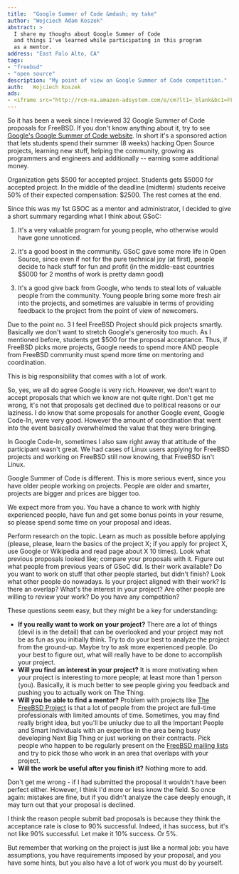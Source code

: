 ```yaml
---
title:	"Google Summer of Code &mdash; my take"
author: "Wojciech Adam Koszek"
abstract: >
  I share my thoughs about Google Summer of Code
  and things I've learned while participating in this program
  as a mentor.
address: "East Palo Alto, CA"
tags:
- "freebsd"
- "open source"
description: "My point of view on Google Summer of Code competition."
auth:	Wojciech Koszek
ads:
- <iframe src="http://rcm-na.amazon-adsystem.com/e/cm?lt1=_blank&bc1=FFFFFF&IS2=1&npa=1&bg1=FFFFFF&fc1=000000&lc1=FF0000&t=wkoszek-20&o=1&p=8&l=as4&m=amazon&f=ifr&ref=ss_til&asins=031609997X" style="width:120px;height:240px;" scrolling="no" marginwidth="0" marginheight="0" frameborder="0"></iframe>
---
```


So it has been a week since I reviewed 32 Google Summer of Code proposals for
FreeBSD.  If you don't know anything about it, try to see
[Google's Google Summer of Code website](http://www.google-melange.com).
In short it's a sponsored action that lets
students spend their summer (8 weeks) hacking Open Source projects, learning
new stuff, helping the community, growing as programmers and engineers and
additionally -- earning some additional money.

Organization gets $500 for accepted project. Students gets $5000 for accepted
project. In the middle of the deadline (midterm) students receive 50% of
their expected compensation: $2500. The rest comes at the end.

Since this was my 1st GSOC as a mentor and administrator, I decided to give
a short summary regarding what I think about GSoC:

 1. It's a very valuable program for young people, who otherwise would have
 gone unnoticed.

 2. It's a good boost in the community. GSoC gave some more life in Open
 Source, since even if not for the pure technical joy (at first), people
 decide to hack stuff for fun and profit (in the middle-east countries $5000
 for 2 months of work is pretty damn good)

 3. It's a good give back from Google, who tends to steal lots of valuable
 people from the community. Young people bring some more fresh air into the
 projects, and sometimes are valuable in terms of providing feedback to the
 project from the point of view of newcomers.

Due to the point no. 3 I feel FreeBSD Project should pick projects smartly.
Basically we don't want to stretch Google's generosity too much. As I
mentioned before, students get $500 for the proposal acceptance. Thus, if
FreeBSD picks more projects, Google needs to spend more AND people from
FreeBSD community must spend more time on mentoring and coordination.

This is big responsibility that comes with a lot of work.

So, yes, we all do agree Google is very rich. However, we don't want to accept
proposals that which we know are not quite right. Don't get me wrong, it's not
that proposals get declined due to political reasons or our laziness. I do know
that some proposals for another Google event, Google Code-In, were very
good. However the amount of coordination that went into the event basically
overwhelmed the value that they were bringing.

In Google Code-In, sometimes I also saw right away that attitude of the
participant wasn't great. We had cases of Linux users applying for FreeBSD
projects and working on FreeBSD still now knowing, that FreeBSD isn't Linux.

Google Summer of Code is different. This is more serious event, since you
have older people working on projects. People are older and smarter,
projects are bigger and prices are bigger too.

We expect more from you. You have a chance to work with highly experienced
people, have fun and get some bonus points in your resume, so please spend some
time on your proposal and ideas.

Perform research on the topic.  Learn as much as possible before applying
(please, please, learn the basics of the project X; if you apply for project
X, use Google or Wikipedia and read page about X 10 times).  Look what
previous proposals looked like; compare your proposals with it.  Figure out
what people from previous years of GSoC did. Is their work available? Do you
want to work on stuff that other people started, but didn't finish? Look what
other people do nowadays. Is your project aligned with their work? Is there
an overlap? What's the interest in your project?  Are other people are
willing to review your work? Do you have any competition?

These questions seem easy, but they might be a key for understanding:

 + **If you really want to work on your project?** There are a lot of things
 (devil is in the detail) that can be overlooked and your project may not be
 as fun as you initially think. Try to do your best to analyze the project
 from the ground-up. Maybe try to ask more experienced people. Do your best
 to figure out, what will really have to be done to accomplish your
 project.
 + **Will you find an interest in your project?** It is more motivating when
 your project is interesting to more people; at least more than 1 person
 (you). Basically, it is much better to see people giving you feedback and
 pushing you to actually work on The Thing.
 + **Will you be able to find a mentor?** Problem with projects like
 [The FreeBSD Project](http://www.freebsd.org) is that a lot of people from
 the project are full-time professionals with limited amounts of time.
 Sometimes, you may find really bright idea, but you'll be unlucky due to all
 the Important People and Smart Individuals with an expertise in the area
 being busy developing Next Big Thing or just working on their
 contracts. Pick people who happen to be regularly present on the
 [FreeBSD mailing lists](http://lists.freebsd.org/) and try to pick those
 who work in an area that overlaps with your project.
 + **Will the work be useful after you finish it?** Nothing more to add.

Don't get me wrong - if I had submitted the proposal it wouldn't have been
perfect either. However, I think I'd more or less know the field. So once
again: mistakes are fine, but if you didn't analyze the case deeply enough, it
may turn out that your proposal is declined.

I think the reason people submit bad proposals is because they think the
acceptance rate is close to 90% successful. Indeed, it has success, but it's
not like 90% successful. Let make it 10% success. Or 5%.

But remember that working on the project is just like a normal job: you have
assumptions, you have requirements imposed by your proposal, and you have some
hints, but you also have a lot of work you must do by yourself.
